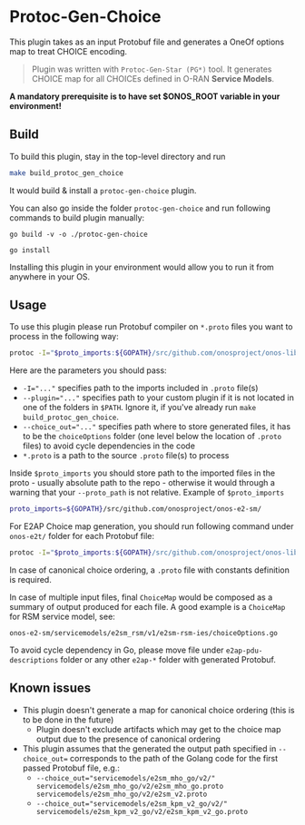 <!--
SPDX-FileCopyrightText: 2019-present Open Networking Foundation <info@opennetworking.org>

SPDX-License-Identifier: Apache-2.0
-->

# Protoc-Gen-Choice
This plugin takes as an input Protobuf file and generates a OneOf options map to treat CHOICE encoding.
> Plugin was written with `Protoc-Gen-Star (PG*)` tool. It generates CHOICE map for all CHOICEs defined in O-RAN **Service Models**.

**A mandatory prerequisite is to have set $ONOS_ROOT variable in your environment!** 

## Build
To build this plugin, stay in the top-level directory and run 

```bash
make build_protoc_gen_choice
```

It would build & install a `protoc-gen-choice` plugin.

You can also go inside the folder `protoc-gen-choice` and run following commands to build plugin manually:

`go build -v -o ./protoc-gen-choice`

`go install`

Installing this plugin in your environment would allow you to run it from anywhere in your OS.

## Usage
To use this plugin please run Protobuf compiler on `*.proto` files you want to process in the following way:

```bash
protoc -I="$proto_imports:${GOPATH}/src/github.com/onosproject/onos-lib-go/api" --proto_path="servicemodels/" --choice_out="servicemodels/e2sm_kpm_v2_go/v2/choiceOptions/" servicemodels/e2sm_kpm_v2_go/v2/e2sm_kpm_v2_go.proto
```

Here are the parameters you should pass:
- `-I="..."` specifies path to the imports included in `.proto` file(s)
- `--plugin="..."` specifies path to your custom plugin if it is not located in one of the folders in `$PATH`. Ignore it, if you've already run `make build_protoc_gen_choice`.
- `--choice_out="..."` specifies path where to store generated files, it has to be the `choiceOptions` folder (one level below the location of `.proto` files) to avoid cycle dependencies in the code
- `*.proto` is a path to the source `.proto` file(s) to process

Inside `$proto_imports` you should store path to the imported files in the proto - usually absolute path to the repo - 
otherwise it would through a warning that your `--proto_path` is not relative. 
Example of `$proto_imports`
```bash
proto_imports=${GOPATH}/src/github.com/onosproject/onos-e2-sm/
```

For E2AP Choice map generation, you should run following command under `onos-e2t/` folder for each Protobuf file:
```bash
protoc -I="$proto_imports:${GOPATH}/src/github.com/onosproject/onos-lib-go/api:${GOPATH}/src/github.com/onosproject/onos-e2t/api" --proto_path="api/" --choice_out="api/e2ap/v2/choiceOptions/" e2ap/v2/e2ap_pdu_descriptions.proto e2ap/v2/e2ap_pdu_contents.proto e2ap/v2/e2ap_ies.proto e2ap/v2/e2ap_containers.proto e2ap/v2/e2ap_constants.proto e2ap/v2/e2ap_commondatatypes.proto
```
In case of canonical choice ordering, a `.proto` file with constants definition is required.

In case of multiple input files, final `ChoiceMap` would be composed as a summary of output produced for each file.
A good example is a `ChoiceMap` for RSM service model, see:

`onos-e2-sm/servicemodels/e2sm_rsm/v1/e2sm-rsm-ies/choiceOptions.go`

To avoid cycle dependency in Go, please move file under `e2ap-pdu-descriptions` folder or any other `e2ap-*` folder with generated Protobuf.

## Known issues
* This plugin doesn't generate a map for canonical choice ordering (this is to be done in the future)
  * Plugin doesn't exclude artifacts which may get to the choice map output due to the presence of canonical ordering
* This plugin assumes that the generated the output path specified in `--choice_out=` corresponds to the path of the Golang code for the first passed Protobuf file, e.g.:
  * `--choice_out="servicemodels/e2sm_mho_go/v2/" servicemodels/e2sm_mho_go/v2/e2sm_mho_go.proto servicemodels/e2sm_mho_go/v2/e2sm_v2.proto`
  * `--choice_out="servicemodels/e2sm_kpm_v2_go/v2/" servicemodels/e2sm_kpm_v2_go/v2/e2sm_kpm_v2_go.proto`